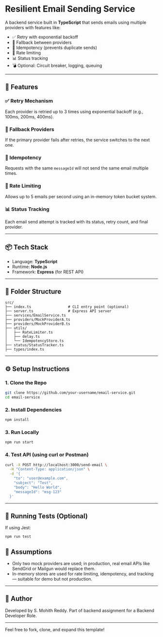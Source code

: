 # Resilient Email Sending Service

A backend service built in **TypeScript** that sends emails using multiple providers with features like:

* ✅ Retry with exponential backoff
* 🔄 Fallback between providers
* 🔁 Idempotency (prevents duplicate sends)
* 🚦 Rate limiting
* 📊 Status tracking
* 💣 Optional: Circuit breaker, logging, queuing

---

## 🚀 Features

### ✅ Retry Mechanism

Each provider is retried up to 3 times using exponential backoff (e.g., 100ms, 200ms, 400ms).

### 🔄 Fallback Providers

If the primary provider fails after retries, the service switches to the next one.

### 🔁 Idempotency

Requests with the same `messageId` will not send the same email multiple times.

### 🚦 Rate Limiting

Allows up to 5 emails per second using an in-memory token bucket system.

### 📊 Status Tracking

Each email send attempt is tracked with its status, retry count, and final provider.

---

## 📦 Tech Stack

* Language: **TypeScript**
* Runtime: **Node.js**
* Framework: **Express** (for REST API)

---

## 📂 Folder Structure

```
src/
├── index.ts                 # CLI entry point (optional)
├── server.ts                # Express API server
├── services/EmailService.ts
├── providers/MockProviderA.ts
├── providers/MockProviderB.ts
├── utils/
│   ├── RateLimiter.ts
│   ├── delay.ts
│   └── IdempotencyStore.ts
├── status/StatusTracker.ts
├── types/index.ts
```

---

## ⚙️ Setup Instructions

### 1. Clone the Repo

```bash
git clone https://github.com/your-username/email-service.git
cd email-service
```

### 2. Install Dependencies

```bash
npm install
```

### 3. Run Locally

```bash
npm run start
```

### 4. Test API (using curl or Postman)

```bash
curl -X POST http://localhost:3000/send-email \
  -H "Content-Type: application/json" \
  -d '{
    "to": "user@example.com",
    "subject": "Test",
    "body": "Hello World",
    "messageId": "msg-123"
  }'
```

---

## 🧪 Running Tests (Optional)

If using Jest:

```bash
npm run test
```

## 📌 Assumptions

* Only two mock providers are used; in production, real email APIs like SendGrid or Mailgun would replace them.
* In-memory stores are used for rate limiting, idempotency, and tracking — suitable for demo but not production.

---

## 👤 Author

Developed by S. Mohith Reddy. Part of backend assignment for a Backend Developer Role.

---


Feel free to fork, clone, and expand this template!
